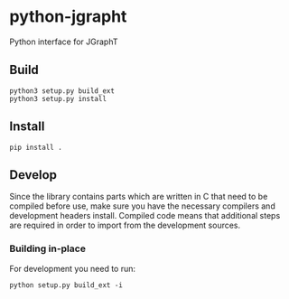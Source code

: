 
# python-jgrapht

Python interface for JGraphT

## Build

```
python3 setup.py build_ext
python3 setup.py install
```

## Install

```
pip install .
```

## Develop

Since the library contains parts which are written in C that need to be compiled before use, make sure you have 
the necessary compilers and development headers install. Compiled code means that additional steps are required
in order to import from the development sources. 

### Building in-place

For development you need to run: 

```
python setup.py build_ext -i
```



